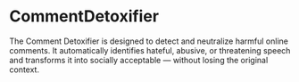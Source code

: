 # CommentDetoxifier
The Comment Detoxifier is designed to detect and neutralize harmful online comments. It automatically identifies hateful, abusive, or threatening speech and transforms it into socially acceptable — without losing the original context.